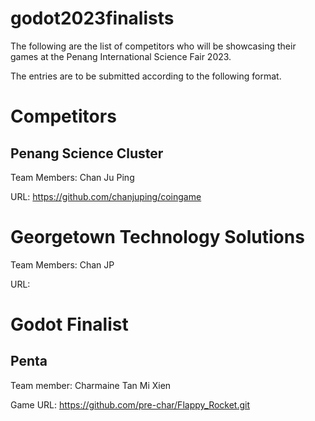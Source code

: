 # godot2023finalists

The following are the list of competitors who will be showcasing their games at the Penang International Science Fair 2023.

The entries are to be submitted according to the following format.

# Competitors

## Penang Science Cluster

Team Members: Chan Ju Ping  

URL: https://github.com/chanjuping/coingame

# Georgetown Technology Solutions

Team Members: Chan JP

URL:


# Godot Finalist

## Penta

Team member: Charmaine Tan Mi Xien

Game URL: https://github.com/pre-char/Flappy_Rocket.git
